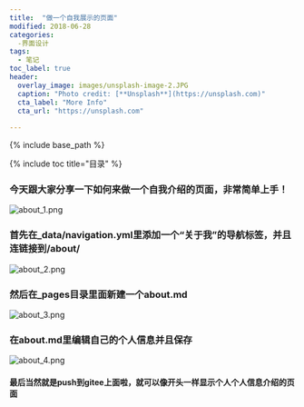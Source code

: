 ```yaml
---
title:  "做一个自我展示的页面"
modified: 2018-06-28 
categories: 
  -界面设计
tags:
  - 笔记
toc_label: true
header:
  overlay_image: images/unsplash-image-2.JPG
  caption: "Photo credit: [**Unsplash**](https://unsplash.com)"
  cta_label: "More Info"
  cta_url: "https://unsplash.com"
  
---
```


{% include base_path %}

{% include toc title="目录" %}


### 今天跟大家分享一下如何来做一个自我介绍的页面，非常简单上手！	
![about_1.png](https://s20.postimg.cc/ki1b8k5fh/about_1.png)
### 首先在_data/navigation.yml里添加一个“关于我”的导航标签，并且连链接到/about/
![about_2.png](https://s20.postimg.cc/5or91rcu5/about_2.png)
### 然后在_pages目录里面新建一个about.md
![about_3.png](https://s20.postimg.cc/qyevcniv1/about_3.png)
### 在about.md里编辑自己的个人信息并且保存
![about_4.png](https://s20.postimg.cc/5or91taa5/about_4.png)
#### 最后当然就是push到gitee上面啦，就可以像开头一样显示个人个人信息介绍的页面

